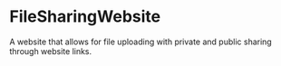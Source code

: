 # FileSharingWebsite
A website that allows for file uploading with private and public sharing through website links.

